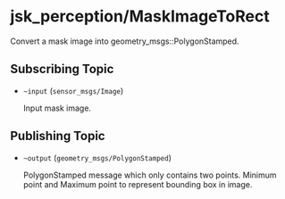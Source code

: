 # jsk_perception/MaskImageToRect
Convert a mask image into geometry_msgs::PolygonStamped.

## Subscribing Topic
* `~input` (`sensor_msgs/Image`)

  Input mask image.

## Publishing Topic
* `~output` (`geometry_msgs/PolygonStamped`)

  PolygonStamped message which only contains two points. Minimum point and Maximum point to represent bounding box in image.

